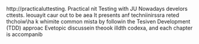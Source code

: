
http://practicaluttesting.
Practical nit Testing with JU
Nowadays develors cttests. leouayit  caur out to be aea
It presents anf techniinirssra reted thchoiw\ha  k whimite common mista by followin the Tesiven Development (TDD) approac Evetopic discussein theook  illdth codexa, and each chapter is accompanib













